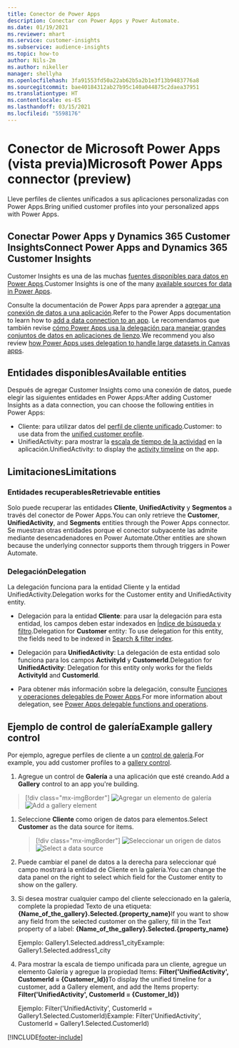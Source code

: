 ```yaml
---
title: Conector de Power Apps
description: Conectar con Power Apps y Power Automate.
ms.date: 01/19/2021
ms.reviewer: mhart
ms.service: customer-insights
ms.subservice: audience-insights
ms.topic: how-to
author: Nils-2m
ms.author: nikeller
manager: shellyha
ms.openlocfilehash: 3fa91553fd50a22ab62b5a2b1e3f13b9483776a8
ms.sourcegitcommit: bae40184312ab27b95c140a044875c2daea37951
ms.translationtype: HT
ms.contentlocale: es-ES
ms.lasthandoff: 03/15/2021
ms.locfileid: "5598176"
---
```

# <a name="microsoft-power-apps-connector-preview"></a><span data-ttu-id="dcd5a-103">Conector de Microsoft Power Apps (vista previa)</span><span class="sxs-lookup"><span data-stu-id="dcd5a-103">Microsoft Power Apps connector (preview)</span></span>

<span data-ttu-id="dcd5a-104">Lleve perfiles de clientes unificados a sus aplicaciones personalizadas con Power Apps.</span><span class="sxs-lookup"><span data-stu-id="dcd5a-104">Bring unified customer profiles into your personalized apps with Power Apps.</span></span>

## <a name="connect-power-apps-and-dynamics-365-customer-insights"></a><span data-ttu-id="dcd5a-105">Conectar Power Apps y Dynamics 365 Customer Insights</span><span class="sxs-lookup"><span data-stu-id="dcd5a-105">Connect Power Apps and Dynamics 365 Customer Insights</span></span>

<span data-ttu-id="dcd5a-106">Customer Insights es una de las muchas [fuentes disponibles para datos en Power Apps](/powerapps/maker/canvas-apps/working-with-data-sources).</span><span class="sxs-lookup"><span data-stu-id="dcd5a-106">Customer Insights is one of the many [available sources for data in Power Apps](/powerapps/maker/canvas-apps/working-with-data-sources).</span></span>

<span data-ttu-id="dcd5a-107">Consulte la documentación de Power Apps para aprender a [agregar una conexión de datos a una aplicación](/powerapps/maker/canvas-apps/add-data-connection).</span><span class="sxs-lookup"><span data-stu-id="dcd5a-107">Refer to the Power Apps documentation to learn how to [add a data connection to an app](/powerapps/maker/canvas-apps/add-data-connection).</span></span> <span data-ttu-id="dcd5a-108">Le recomendamos que también revise [cómo Power Apps usa la delegación para manejar grandes conjuntos de datos en aplicaciones de lienzo](/powerapps/maker/canvas-apps/delegation-overview).</span><span class="sxs-lookup"><span data-stu-id="dcd5a-108">We recommend you also review [how Power Apps uses delegation to handle large datasets in Canvas apps](/powerapps/maker/canvas-apps/delegation-overview).</span></span>

## <a name="available-entities"></a><span data-ttu-id="dcd5a-109">Entidades disponibles</span><span class="sxs-lookup"><span data-stu-id="dcd5a-109">Available entities</span></span>

<span data-ttu-id="dcd5a-110">Después de agregar Customer Insights como una conexión de datos, puede elegir las siguientes entidades en Power Apps:</span><span class="sxs-lookup"><span data-stu-id="dcd5a-110">After adding Customer Insights as a data connection, you can choose the following entities in Power Apps:</span></span>

- <span data-ttu-id="dcd5a-111">Cliente: para utilizar datos del [perfil de cliente unificado](customer-profiles.md).</span><span class="sxs-lookup"><span data-stu-id="dcd5a-111">Customer: to use data from the [unified customer profile](customer-profiles.md).</span></span>
- <span data-ttu-id="dcd5a-112">UnifiedActivity: para mostrar la [escala de tiempo de la actividad](activities.md) en la aplicación.</span><span class="sxs-lookup"><span data-stu-id="dcd5a-112">UnifiedActivity: to display the [activity timeline](activities.md) on the app.</span></span>

## <a name="limitations"></a><span data-ttu-id="dcd5a-113">Limitaciones</span><span class="sxs-lookup"><span data-stu-id="dcd5a-113">Limitations</span></span>

### <a name="retrievable-entities"></a><span data-ttu-id="dcd5a-114">Entidades recuperables</span><span class="sxs-lookup"><span data-stu-id="dcd5a-114">Retrievable entities</span></span>

<span data-ttu-id="dcd5a-115">Solo puede recuperar las entidades **Cliente**, **UnifiedActivity** y **Segmentos** a través del conector de Power Apps.</span><span class="sxs-lookup"><span data-stu-id="dcd5a-115">You can only retrieve the **Customer**, **UnifiedActivity**, and **Segments** entities through the Power Apps connector.</span></span> <span data-ttu-id="dcd5a-116">Se muestran otras entidades porque el conector subyacente las admite mediante desencadenadores en Power Automate.</span><span class="sxs-lookup"><span data-stu-id="dcd5a-116">Other entities are shown because the underlying connector supports them through triggers in Power Automate.</span></span>  

### <a name="delegation"></a><span data-ttu-id="dcd5a-117">Delegación</span><span class="sxs-lookup"><span data-stu-id="dcd5a-117">Delegation</span></span>

<span data-ttu-id="dcd5a-118">La delegación funciona para la entidad Cliente y la entidad UnifiedActivity.</span><span class="sxs-lookup"><span data-stu-id="dcd5a-118">Delegation works for the Customer entity and UnifiedActivity entity.</span></span> 

- <span data-ttu-id="dcd5a-119">Delegación para la entidad **Cliente**: para usar la delegación para esta entidad, los campos deben estar indexados en [Índice de búsqueda y filtro](search-filter-index.md).</span><span class="sxs-lookup"><span data-stu-id="dcd5a-119">Delegation for **Customer** entity: To use delegation for this entity, the fields need to be indexed in [Search & filter index](search-filter-index.md).</span></span>  

- <span data-ttu-id="dcd5a-120">Delegación para **UnifiedActivity**: La delegación de esta entidad solo funciona para los campos **ActivityId** y **CustomerId**.</span><span class="sxs-lookup"><span data-stu-id="dcd5a-120">Delegation for **UnifiedActivity**: Delegation for this entity only works for the fields **ActivityId** and **CustomerId**.</span></span>  

- <span data-ttu-id="dcd5a-121">Para obtener más información sobre la delegación, consulte [Funciones y operaciones delegables de Power Apps](/connectors/commondataservice/#power-apps-delegable-functions-and-operations-for-the-cds-for-apps).</span><span class="sxs-lookup"><span data-stu-id="dcd5a-121">For more information about delegation, see [Power Apps delegable functions and operations](/connectors/commondataservice/#power-apps-delegable-functions-and-operations-for-the-cds-for-apps).</span></span> 

## <a name="example-gallery-control"></a><span data-ttu-id="dcd5a-122">Ejemplo de control de galería</span><span class="sxs-lookup"><span data-stu-id="dcd5a-122">Example gallery control</span></span>

<span data-ttu-id="dcd5a-123">Por ejemplo, agregue perfiles de cliente a un [control de galería](/powerapps/maker/canvas-apps/add-gallery).</span><span class="sxs-lookup"><span data-stu-id="dcd5a-123">For example, you add customer profiles to a [gallery control](/powerapps/maker/canvas-apps/add-gallery).</span></span>

1. <span data-ttu-id="dcd5a-124">Agregue un control de **Galería** a una aplicación que esté creando.</span><span class="sxs-lookup"><span data-stu-id="dcd5a-124">Add a **Gallery** control to an app you're building.</span></span>

> [!div class="mx-imgBorder"]
> <span data-ttu-id="dcd5a-125">![Agregar un elemento de galería](media/connector-powerapps9.png "Agregar un elemento de galería")</span><span class="sxs-lookup"><span data-stu-id="dcd5a-125">![Add a gallery element](media/connector-powerapps9.png "Add a gallery element")</span></span>

1. <span data-ttu-id="dcd5a-126">Seleccione **Cliente** como origen de datos para elementos.</span><span class="sxs-lookup"><span data-stu-id="dcd5a-126">Select **Customer** as the data source for items.</span></span>

    > [!div class="mx-imgBorder"]
    > <span data-ttu-id="dcd5a-127">![Seleccionar un origen de datos](media/choose-datasource-powerapps.png "Seleccionar un origen de datos")</span><span class="sxs-lookup"><span data-stu-id="dcd5a-127">![Select a data source](media/choose-datasource-powerapps.png "Select a data source")</span></span>

1. <span data-ttu-id="dcd5a-128">Puede cambiar el panel de datos a la derecha para seleccionar qué campo mostrará la entidad de Cliente en la galería.</span><span class="sxs-lookup"><span data-stu-id="dcd5a-128">You can change the data panel on the right to select which field for the Customer entity to show on the gallery.</span></span>

1. <span data-ttu-id="dcd5a-129">Si desea mostrar cualquier campo del cliente seleccionado en la galería, complete la propiedad Texto de una etiqueta:  **{Name_of_the_gallery}.Selected.{property_name}**</span><span class="sxs-lookup"><span data-stu-id="dcd5a-129">If you want to show any field from the selected customer on the gallery, fill in the Text property of a label:  **{Name_of_the_gallery}.Selected.{property_name}**</span></span>

    <span data-ttu-id="dcd5a-130">Ejemplo: Gallery1.Selected.address1_city</span><span class="sxs-lookup"><span data-stu-id="dcd5a-130">Example: Gallery1.Selected.address1_city</span></span>

1. <span data-ttu-id="dcd5a-131">Para mostrar la escala de tiempo unificada para un cliente, agregue un elemento Galería y agregue la propiedad Items: **Filter('UnifiedActivity', CustomerId = {Customer_Id})**</span><span class="sxs-lookup"><span data-stu-id="dcd5a-131">To display the unified timeline for a customer, add a Gallery element, and add the Items property: **Filter('UnifiedActivity', CustomerId = {Customer_Id})**</span></span>

    <span data-ttu-id="dcd5a-132">Ejemplo: Filter('UnifiedActivity', CustomerId = Gallery1.Selected.CustomerId)</span><span class="sxs-lookup"><span data-stu-id="dcd5a-132">Example: Filter('UnifiedActivity', CustomerId = Gallery1.Selected.CustomerId)</span></span>


[!INCLUDE[footer-include](../includes/footer-banner.md)]